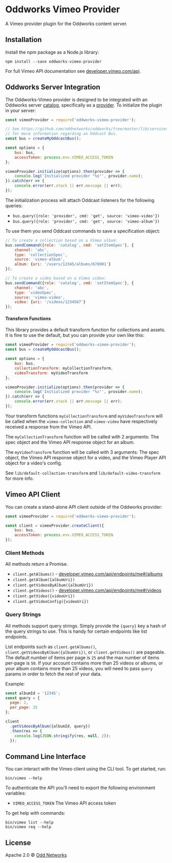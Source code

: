 # Oddworks Vimeo Provider

A Vimeo provider plugin for the Oddworks content server.

Installation
------------
Install the npm package as a Node.js library:

    npm install --save oddworks-vimeo-provider

For full Vimeo API documentation see [developer.vimeo.com/api](https://developer.vimeo.com/api).

Oddworks Server Integration
---------------------------
The Oddworks-Vimeo provider is designed to be integrated with an Oddworks server [catalog](https://github.com/oddnetworks/oddworks/tree/master/lib/services/catalog), specifically as a [provider](https://github.com/oddnetworks/oddworks/tree/master/lib/services/catalog#providers). To initialize the plugin in your server:

```JavaScript
const vimeoProvider = require('oddworks-vimeo-provider');

// See https://github.com/oddnetworks/oddworks/tree/master/lib/services/catalog#patterns
// for more information regarding an Oddcast Bus.
const bus = createMyOddcastBus();

const options = {
    bus: bus,
    accessToken: process.env.VIMEO_ACCESS_TOKEN
};

vimeoProvider.initialize(options).then(provider => {
    console.log('Initialized provider "%s"', provider.name);
}).catch(err => {
    console.error(err.stack || err.message || err);
});
```

The initialization process will attach Oddcast listeners for the following queries:

- `bus.query({role: 'provider', cmd: 'get', source: 'vimeo-video'})`
- `bus.query({role: 'provider', cmd: 'get', source: 'vimeo-album'})`

To use them you send Oddcast commands to save a specification object:

```JavaScript
// To create a collection based on a Vimeo album:
bus.sendCommand({role: 'catalog', cmd: 'setItemSpec'}, {
    channel: 'abc',
    type: 'collectionSpec',
    source: 'vimeo-album',
    album: {uri: '/users/12345/albums/678901'}
});

// To create a video based on a Vimeo video:
bus.sendCommand({role: 'catalog', cmd: 'setItemSpec'}, {
    channel: 'abc',
    type: 'videoSpec',
    source: 'vimeo-video',
    video: {uri: '/videos/1234567'}
});
```

#### Transform Functions
This library provides a default transform function for collections and assets. It is fine to use the default, but you can provide your own like this:

```JavaScript
const vimeoProvider = require('oddworks-vimeo-provider');
const bus = createMyOddcastBus();

const options = {
    bus: bus,
    collectionTransform: myCollectionTransform,
    videoTransform: myVideoTransform
};

vimeoProvider.initialize(options).then(provider => {
    console.log('Initialized provider "%s"', provider.name);
}).catch(err => {
    console.error(err.stack || err.message || err);
});
```

Your transform functions `myCollectionTransform` and `myVideoTransform` will be called when the `vimeo-collection` and `vimeo-video` have respectively received a response from the Vimeo API.

The `myCollectionTransform` function will be called with 2 arguments: The spec object and the Vimeo API response object for an album.

The `myVideoTransform` function will be called with 3 arguments: The spec object, the Vimeo API response object for a video, and the Vimeo Player API object for a video's config.

See `lib/default-collection-transform` and `lib/default-video-transform` for more info.

Vimeo API Client
-----------------
You can create a stand-alone API client outside of the Oddworks provider:

```JavaScript
const vimeoProvider = require('oddworks-vimeo-provider');

const client = vimeoProvider.createClient({
    bus: bus,
    accessToken: process.env.VIMEO_ACCESS_TOKEN
});
```

### Client Methods
All methods return a Promise.

- `client.getAlbums()` - [developer.vimeo.com/api/endpoints/me#/albums](https://developer.vimeo.com/api/endpoints/me#/albums)
- `client.getAlbum({albumUri})`
- `client.getVideosByAlbum({albumUri})`
- `client.getVideos()` - [developer.vimeo.com/api/endpoints/me#/videos](https://developer.vimeo.com/api/endpoints/me#/videos)
- `client.getVideo({videoUri})`
- `client.getVideoConfig({videoUri})`

### Query Strings

All methods support query strings. Simply provide the `{query}` key a hash of the query strings to use. This is handy for certain endpoints like list endpoints.

List endpoints such as `client.getAlbums()`, `client.getVideosByAlbum({albumUri})`, or `client.getVideos()` are pageable. The default number of items per page is `25` and the max number of items per-page is `50`. If your account contains more than 25 videos or albums, or your album contains more than 25 videos, you will need to pass `query` params in order to fetch the rest of your data.

Example:

```JavaScript
const albumId = '12345';
const query = {
  page: 2,
  per_page: 25
};

client
  .getVideosByAlbum({albumId, query})
  .then(res => {
    console.log(JSON.stringify(res, null, 2));
  });
```

Command Line Interface
----------------------
You can interact with the Vimeo client using the CLI tool. To get started, run:

    bin/vimeo --help

To authenticate the API you'll need to export the following environment variables:

- `VIMEO_ACCESS_TOKEN` The Vimeo API access token

To get help with commands:

    bin/vimeo list --help
    bin/vimeo req --help

License
-------
Apache 2.0 © [Odd Networks](http://oddnetworks.com)
